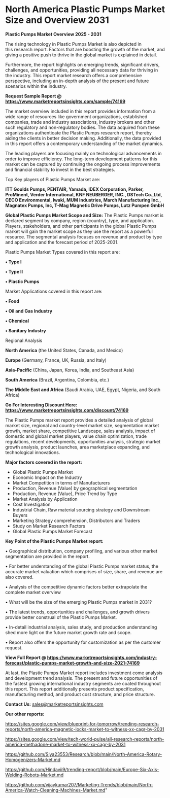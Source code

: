 # North America Plastic Pumps Market Size and Overview 2031

<Strong> Plastic Pumps Market Overview 2025 - 2031</strong>

The rising technology in Plastic Pumps Market is also depicted in this research report. Factors that are boosting the growth of the market, and giving a positive push to thrive in the global market is explained in detail.

Furthermore, the report highlights on emerging trends, significant drivers, challenges, and opportunities, providing all necessary data for thriving in the industry. This report market research offers a comprehensive perspective, including an in-depth analysis of the present and future scenarios within the industry.

<strong>Request Sample Report @ <a href=https://www.marketreportsinsights.com/sample/74169>https://www.marketreportsinsights.com/sample/74169</a></strong>

The market overview included in this report provides information from a wide range of resources like government organizations, established companies, trade and industry associations, industry brokers and other such regulatory and non-regulatory bodies. The data acquired from these organizations authenticate the Plastic Pumps research report, thereby aiding the clients in better decision making. Additionally, the data provided in this report offers a contemporary understanding of the market dynamics.

The leading players are focusing mainly on technological advancements in order to improve efficiency. The long-term development patterns for this market can be captured by continuing the ongoing process improvements and financial stability to invest in the best strategies.

Top Key players of Plastic Pumps Market are:

<strong>ITT Goulds Pumps, PENTAIR, Yamada, IDEX Corporation, Parker, ProMinent, Verder International, KNF NEUBERGER, INC., DSTech Co.,Ltd, CECO Environmental, Iwaki, MUM Industries, March Manufacturing Inc., Magnatex Pumps, Inc, T-Mag Magnetic Drive Pumps, Lutz Pumpen GmbH</strong>

<strong><b>Global Plastic Pumps Market Scope and Size:</b></strong>
The Plastic Pumps market is declared segment by company, region (country), type, and application. Players, stakeholders, and other participants in the global Plastic Pumps market will gain the market scope as they use the report as a powerful resource. The segmental analysis focuses on revenue and product by type and application and the forecast period of 2025-2031.

Plastic Pumps Market Types covered in this report are:

<strong>• Type I

• Type II

• Plastic Pumps</strong>

Market Applications covered in this report are:

<strong>• Food

• Oil and Gas Industry

• Chemical

• Sanitary Industry</strong> 

Regional Analysis

<strong>North America</strong> (the United States, Canada, and Mexico)

<strong>Europe</strong> (Germany, France, UK, Russia, and Italy)

<strong>Asia-Pacific</strong> (China, Japan, Korea, India, and Southeast Asia)

<strong>South America</strong> (Brazil, Argentina, Colombia, etc.)

<strong>The Middle East and Africa</strong> (Saudi Arabia, UAE, Egypt, Nigeria, and South Africa)

<strong>Go For Interesting Discount Here: <a href=https://www.marketreportsinsights.com/discount/74169>https://www.marketreportsinsights.com/discount/74169</a></strong>

The Plastic Pumps market report provides a detailed analysis of global market size, regional and country-level market size, segmentation market growth, market share, competitive Landscape, sales analysis, impact of domestic and global market players, value chain optimization, trade regulations, recent developments, opportunities analysis, strategic market growth analysis, product launches, area marketplace expanding, and technological innovations.

<strong><b>Major factors covered in the report:</b></strong>
<ul>
  <li>Global Plastic Pumps Market </li>
  <li>Economic Impact on the Industry</li>
  <li>Market Competition in terms of Manufacturers</li>
  <li>Production, Revenue (Value) by geographical segmentation</li>
  <li>Production, Revenue (Value), Price Trend by Type</li>
  <li>Market Analysis by Application</li>
  <li>Cost Investigation</li>
  <li>Industrial Chain, Raw material sourcing strategy and Downstream Buyers</li>
  <li>Marketing Strategy comprehension, Distributors and Traders</li>
  <li>Study on Market Research Factors</li>
  <li>Global Plastic Pumps Market Forecast</li>
</ul>

<strong><b>Key Point of the Plastic Pumps Market report:</b></strong>

• Geographical distribution, company profiling, and various other market segmentation are provided in the report.

• For better understanding of the global Plastic Pumps market status, the accurate market valuation which comprises of size, share, and revenue are also covered.

• Analysis of the competitive dynamic factors better extrapolate the complete market overview

• What will be the size of the emerging Plastic Pumps market in 2031?

• The latest trends, opportunities and challenges, and growth drivers provide better construal of the Plastic Pumps Market.

• In-detail industrial analysis, sales study, and production understanding shed more light on the future market growth rate and scope.

• Report also offers the opportunity for customization as per the customer request.

<strong><b>View Full Report @ <a href=https://www.marketreportsinsights.com/industry-forecast/plastic-pumps-market-growth-and-size-2021-74169>https://www.marketreportsinsights.com/industry-forecast/plastic-pumps-market-growth-and-size-2021-74169</a></b></strong>


At last, the Plastic Pumps Market report includes investment come analysis and development trend analysis. The present and future opportunities of the fastest growing international industry segments are coated throughout this report. This report additionally presents product specification, manufacturing method, and product cost structure, and price structure.

<strong>Contact Us:</strong>
sales@marketreportsinsights.com

<strong>Our other reports:</strong>

<a href=https://sites.google.com/view/blueprint-for-tomorrow/trending-research-reports/north-america-magnetic-locks-market-to-witness-xx-cagr-by-2031>https://sites.google.com/view/blueprint-for-tomorrow/trending-research-reports/north-america-magnetic-locks-market-to-witness-xx-cagr-by-2031</a>

<a href=https://sites.google.com/view/tech-world-pulse/all-research-reports/north-america-methadone-market-to-witness-xx-cagr-by-2031>https://sites.google.com/view/tech-world-pulse/all-research-reports/north-america-methadone-market-to-witness-xx-cagr-by-2031</a>

<a href=https://github.com/Siya23553/Research/blob/main/North-America-Rotary-Homogenizers-Market.md>https://github.com/Siya23553/Research/blob/main/North-America-Rotary-Homogenizers-Market.md</a>

<a href=https://github.com/Hindavii9/trending-report/blob/main/Europe-Six-Axis-Welding-Robots-Market.md>https://github.com/Hindavii9/trending-report/blob/main/Europe-Six-Axis-Welding-Robots-Market.md</a>

<a href=https://github.com/vijaykumar207/Marketing-Trends/blob/main/North-America-Watch-Cleaning-Machines-Market.md>https://github.com/vijaykumar207/Marketing-Trends/blob/main/North-America-Watch-Cleaning-Machines-Market.md</a>"
